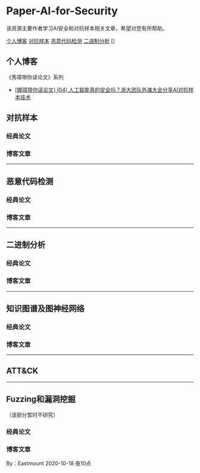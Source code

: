 # Paper-AI-for-Security
该资源主要作者学习AI安全和对抗样本相关文章，希望对您有所帮助。

[个人博客](#个人博客)
[对抗样本](#对抗样本)
[恶意代码检测](#恶意代码检测)
[二进制分析](#二进制分析)
[]

## 个人博客

《秀璋带你读论文》系列
- [[娜璋带你读论文] (04) 人工智能真的安全吗？浙大团队外滩大会分享AI对抗样本技术](https://blog.csdn.net/Eastmount/article/details/108890639)

## 对抗样本

### 经典论文

### 博客文章


---

## 恶意代码检测

### 经典论文

### 博客文章

---

## 二进制分析


### 经典论文

### 博客文章

---


## 知识图谱及图神经网络


### 经典论文

### 博客文章


---

## ATT&CK


---

## Fuzzing和漏洞挖掘
（该部分暂时不研究）

### 经典论文

### 博客文章


By：Eastmount 2020-10-18 夜10点

